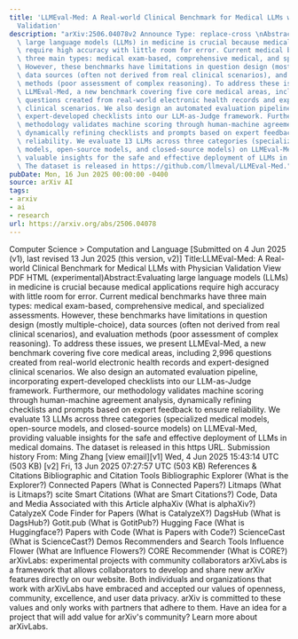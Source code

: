 ```yaml
---
title: 'LLMEval-Med: A Real-world Clinical Benchmark for Medical LLMs with Physician
  Validation'
description: "arXiv:2506.04078v2 Announce Type: replace-cross \nAbstract: Evaluating\
  \ large language models (LLMs) in medicine is crucial because medical applications\
  \ require high accuracy with little room for error. Current medical benchmarks have\
  \ three main types: medical exam-based, comprehensive medical, and specialized assessments.\
  \ However, these benchmarks have limitations in question design (mostly multiple-choice),\
  \ data sources (often not derived from real clinical scenarios), and evaluation\
  \ methods (poor assessment of complex reasoning). To address these issues, we present\
  \ LLMEval-Med, a new benchmark covering five core medical areas, including 2,996\
  \ questions created from real-world electronic health records and expert-designed\
  \ clinical scenarios. We also design an automated evaluation pipeline, incorporating\
  \ expert-developed checklists into our LLM-as-Judge framework. Furthermore, our\
  \ methodology validates machine scoring through human-machine agreement analysis,\
  \ dynamically refining checklists and prompts based on expert feedback to ensure\
  \ reliability. We evaluate 13 LLMs across three categories (specialized medical\
  \ models, open-source models, and closed-source models) on LLMEval-Med, providing\
  \ valuable insights for the safe and effective deployment of LLMs in medical domains.\
  \ The dataset is released in https://github.com/llmeval/LLMEval-Med."
pubDate: Mon, 16 Jun 2025 00:00:00 -0400
source: arXiv AI
tags:
- arxiv
- ai
- research
url: https://arxiv.org/abs/2506.04078
---
```


Computer Science > Computation and Language
[Submitted on 4 Jun 2025 (v1), last revised 13 Jun 2025 (this version, v2)]
Title:LLMEval-Med: A Real-world Clinical Benchmark for Medical LLMs with Physician Validation
View PDF HTML (experimental)Abstract:Evaluating large language models (LLMs) in medicine is crucial because medical applications require high accuracy with little room for error. Current medical benchmarks have three main types: medical exam-based, comprehensive medical, and specialized assessments. However, these benchmarks have limitations in question design (mostly multiple-choice), data sources (often not derived from real clinical scenarios), and evaluation methods (poor assessment of complex reasoning). To address these issues, we present LLMEval-Med, a new benchmark covering five core medical areas, including 2,996 questions created from real-world electronic health records and expert-designed clinical scenarios. We also design an automated evaluation pipeline, incorporating expert-developed checklists into our LLM-as-Judge framework. Furthermore, our methodology validates machine scoring through human-machine agreement analysis, dynamically refining checklists and prompts based on expert feedback to ensure reliability. We evaluate 13 LLMs across three categories (specialized medical models, open-source models, and closed-source models) on LLMEval-Med, providing valuable insights for the safe and effective deployment of LLMs in medical domains. The dataset is released in this https URL.
Submission history
From: Ming Zhang [view email][v1] Wed, 4 Jun 2025 15:43:14 UTC (503 KB)
[v2] Fri, 13 Jun 2025 07:27:57 UTC (503 KB)
References & Citations
Bibliographic and Citation Tools
Bibliographic Explorer (What is the Explorer?)
Connected Papers (What is Connected Papers?)
Litmaps (What is Litmaps?)
scite Smart Citations (What are Smart Citations?)
Code, Data and Media Associated with this Article
alphaXiv (What is alphaXiv?)
CatalyzeX Code Finder for Papers (What is CatalyzeX?)
DagsHub (What is DagsHub?)
Gotit.pub (What is GotitPub?)
Hugging Face (What is Huggingface?)
Papers with Code (What is Papers with Code?)
ScienceCast (What is ScienceCast?)
Demos
Recommenders and Search Tools
Influence Flower (What are Influence Flowers?)
CORE Recommender (What is CORE?)
arXivLabs: experimental projects with community collaborators
arXivLabs is a framework that allows collaborators to develop and share new arXiv features directly on our website.
Both individuals and organizations that work with arXivLabs have embraced and accepted our values of openness, community, excellence, and user data privacy. arXiv is committed to these values and only works with partners that adhere to them.
Have an idea for a project that will add value for arXiv's community? Learn more about arXivLabs.